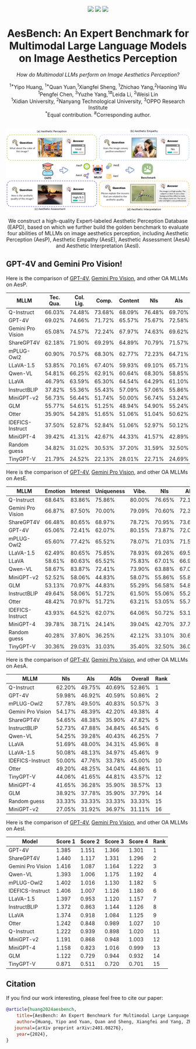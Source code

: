 <div align="center">
    
    
 <div>
    <a href="https://github.com/yipoh/AesBench"><img src="https://img.shields.io/github/stars/yipoh/AesBench"/></a>
    <a href="https://arxiv.org/abs/2401.08276"><img src="https://img.shields.io/badge/Arxiv-2401:08276-red"/></a>
    <a href="https://github.com/Q-Future/Q-Bench/releases/tag/v1.0.1.1014datarelease"><img src="https://img.shields.io/badge/Data-Comming_Soon-blue"></a>

   </div>


   

  <h1>AesBench: An Expert Benchmark for Multimodal Large Language Models on Image Aesthetics Perception</h1>

_How do Multimodal LLMs perform on Image Aesthetics Perception?_
  <div>
  <sup>1*</sup>Yipo Huang, <sup>1*</sup>Quan Yuan,<sup>1</sup>Xiangfei Sheng, <sup>1</sup>Zhichao Yang,<sup>2</sup>Haoning Wu
       </div>   

  <div>
  <sup>1</sup>Pengfei Chen, <sup>3</sup>Yuzhe Yang,<sup>1#</sup>Leida Li, <sup>2</sup>Weisi Lin 
       </div>  
       
  <div>
  <sup>1</sup>Xidian University, <sup>2</sup>Nanyang Technological University, <sup>3</sup>OPPO Research Institute
       </div>   
<div>
<sup>*</sup>Equal contribution. <sup>#</sup>Corresponding author. 
   </div>
    

    


</div>

 <br>

</h5>
</p> 
<p align="center">
    <img src="imgs/overview.png"/>
<p>
    <p align="center">We construct a high-quality Expert-labeled Aesthetic Perception Database (EAPD), based on which we further build the golden benchmark to evaluate four abilities of MLLMs on image aesthetics perception, including Aesthetic Perception (AesP), Aesthetic Empathy (AesE), Aesthetic Assessment (AesA) and Aesthetic Interpretation (AesI).</p>
    </p> 
     </p> 
     </p> 

## GPT-4V and Gemini Pro Vision!



Here is the comparison of [GPT-4V](https://chat.openai.com), [Gemini Pro Vision](https://ai.google.dev/), and other OA MLLMs on AesP.

|  MLLM             | Tec. Qua. | Col. Lig.    | Comp.  | Content|   NIs   |  AIs   |  AGIs  | Yes-No |   What | How    | Why    |Overall| Rank          |
|-------------------|-----------|--------------|--------|--------|---------|--------|--------|--------|--------|--------|--------|--------|--------------|
| Q-Instruct        | 66.03%    | 74.48%       | 73.68% | 68.09% | 76.48%  | 69.70% | 69.28% | 64.68% | 63.31% | 85.28% | 86.34% | 72.61% | 1            |
| GPT-4V            | 69.02%    | 74.66%       | 71.72% | 65.57% | 75.67%  | 72.58% | 65.82% | 68.93% | 64.67% | 76.70% | 84.46% | 72.08% | 2            |
| Gemini Pro Vision | 65.08%    | 74.57%       | 72.24% | 67.97% | 74.63%  | 69.62% | 70.03% | 64.70% | 64.95% | 78.71% | 90.24% | 71.99% | 3            |
| ShareGPT4V        | 62.18%    | 71.90%       | 69.29% | 64.89% | 70.79%  | 71.57% | 63.96% | 69.32% | 61.33% | 72.01% | 77.56% | 69.18% | 4            |
| mPLUG-Owl2        | 60.90%    | 70.57%       | 68.30% | 62.77% | 72.23%  | 64.71% | 64.10% | 65.59% | 58.64% | 73.02% | 80.73% | 67.89% | 5            |
| LLaVA-1.5         | 53.85%    | 70.16%       | 67.40% | 59.93% | 69.10%  | 65.71% | 62.37% | 62.36% | 58.92% | 70.71% | 81.22% | 66.32% | 6            |
| Qwen-VL           | 54.81%    | 66.25%       | 62.91% | 60.64% | 68.30%  | 58.85% | 59.44% | 61.25% | 55.38% | 67.53% | 74.15% | 63.21% | 7            |
| LLaVA             | 46.79%    | 63.59%       | 65.30% | 64.54% | 64.29%  | 61.10% | 60.77% | 65.39% | 52.27% | 61.18% | 74.88% | 62.43% | 8            |
| InstructBLIP      | 37.82%    | 55.36%       | 55.43% | 57.09% | 57.06%  | 55.86% | 47.21% | 59.84% | 45.01% | 54.98% | 56.34% | 54.29% | 9            |
| MiniGPT-v2       | 56.73%  | 56.44%  | 51.74%  | 50.00%  | 56.74%  | 53.24%  | 50.93%  | 53.99%  | 43.06%  | 58.73%   | 66.10%   | 54.18%   | 10   |
| GLM              | 55.77%  | 54.61%  | 51.25%  | 48.94%  | 54.90%  | 55.24%  | 47.34%  | 60.95%  | 44.62%  | 48.48%   | 55.61%   | 52.96%   | 11   |
| Otter            | 35.90%  | 54.28%  | 51.65%  | 51.06%  | 51.04%  | 50.62%  | 51.20%  | 56.10%  | 44.48%  | 51.37%   | 49.02%   | 50.96%   | 12   |
| IDEFICS-Instruct | 37.50%  | 52.87%  | 52.84%  | 51.06%  | 52.97%  | 50.12%  | 48.40%  | 50.96%  | 44.62%  | 51.09%   | 60.73%   | 50.82%   | 13   |
| MiniGPT-4        | 39.42%  | 41.31%  | 42.67%  | 44.33%  | 41.57%  | 42.89%  | 41.36%  | 47.23%  | 32.01%  | 41.99%   | 46.10%   | 41.93%   | 14   |
| Random guess      | 34.82%    | 31.02%       | 30.53% | 37.20% | 31.59%  | 32.50% | 31.19% | 50.00% | 27.35% | 27.32% | 25.00% | 35.02% | 15       |
| TinyGPT-V        | 21.79%  | 24.52%  | 22.13%  | 28.01%  | 22.71%  | 24.69%  | 24.34%  | 32.39%  | 17.99%  | 19.77%   | 19.27%   | 23.71%   | 16   |


Here is the comparison of [GPT-4V](https://chat.openai.com), [Gemini Pro Vision](https://ai.google.dev/), and other OA MLLMs on AesE.

| MLLM            | Emotion | Interest | Uniqueness | Vibe. | NIs | AIs | AGIs | Yes-No | What | How | Why | Overall | Rank |
|------------------|---------|---------|---------|---------|---------|---------|---------|---------|---------|----------|----------|----------|------|
| Q-Instruct       | 68.64%  | 83.86%  | 75.86%  | 80.00%  | 76.65%  | 72.19%  | 66.62%  | 64.30%  | 67.42%  | 81.57%   | 86.76%   | 72.68%   | 1    |
| Gemini Pro Vision| 66.87%  | 87.50%  | 70.00%  | 79.09%  | 70.60%  | 72.35%  | 71.53%  | 67.50%  | 64.52%  | 72.25%   | 90.37%   | 71.37%   | 2    |
| ShareGPT4V       | 66.48%  | 80.65%  | 68.97%  | 78.72%  | 70.95%  | 73.69%  | 67.29%  | 67.75%  | 65.58%  | 72.71%   | 83.58%   | 70.75%   | 3    |
| GPT-4V           | 65.06%  | 72.41%  | 62.07%  | 80.15%  | 73.87%  | 72.08%  | 62.27%  | 68.67%  | 64.02%  | 70.07%   | 84.20%   | 70.16%   | 4    |
| mPLUG-Owl2       | 65.60%  | 77.42%  | 65.52%  | 78.07%  | 71.03%  | 71.57%  | 66.22%  | 68.05%  | 64.16%  | 70.14%   | 83.82%   | 69.89%   | 5    |
| LLaVA-1.5        | 62.49%  | 80.65%  | 75.85%  | 78.93%  | 69.26%  | 69.58%  | 65.43%  | 62.37%  | 64.16%  | 71.71%   | 84.07%   | 68.32%   | 6    |
| LLaVA            | 58.61%  | 80.63%  | 65.52%  | 75.83%  | 67.01%  | 66.96%  | 58.38%  | 67.95%  | 55.95%  | 60.14%   | 79.66%   | 64.68%   | 7    |
| Qwen-VL          | 58.67%  | 83.87%  | 72.41%  | 73.90%  | 63.88%  | 67.08%  | 61.57%  | 60.65%  | 58.07%  | 66.14%   | 79.90%   | 64.18%   | 8    |
| MiniGPT-v2        | 52.52%  | 58.06%  | 44.83%  | 58.07%  | 55.86%  | 55.85%  | 50.27%  | 57.81%  | 43.48%  | 53.43%   | 66.42%   | 54.36%   | 9    |
| GLM               | 53.13%  | 70.97%  | 44.83%  | 55.29%  | 56.58%  | 54.86%  | 48.67%  | 60.65%  | 41.78%  | 50.43%   | 64.95%   | 53.96%   | 10   |
| InstructBLIP      | 49.64%  | 58.06%  | 51.72%  | 61.50%  | 55.06%  | 55.24%  | 48.94%  | 55.88%  | 50.99%  | 51.43%   | 58.33%   | 53.89%   | 11   |
| Otter             | 48.42%  | 70.97%  | 51.72%  | 63.21%  | 53.05%  | 55.74%  | 52.39%  | 54.77%  | 51.84%  | 53.43%   | 54.41%   | 53.64%   | 12   |
| IDEFICS-Instruct  | 43.93%  | 64.52%  | 62.07%  | 64.06%  | 50.72%  | 53.12%  | 49.07%  | 50.20%  | 41.08%  | 52.43%   | 66.42%   | 50.82%   | 13   |
| MiniGPT-4         | 39.78%  | 38.71%  | 24.14%  | 39.04%  | 42.70%  | 37.78%  | 35.51%  | 50.61%  | 31.59%  | 31.86%   | 38.48%   | 39.35%   | 14   |
| Random guess | 40.28%  | 37.80%  | 36.25%  | 42.12%  | 33.10%  | 30.62%  | 30.67%  | 50.00%  | 27.35%  | 27.32%   | 25.00%   | 34.98%   | 15    |
| TinyGPT-V         | 30.36%  | 29.03%  | 31.03%  | 35.40%  | 32.50%  | 36.03%  | 26.99%  | 36.00%  | 29.89%  | 28.86%   | 31.62%   | 32.04%   | 16   |


Here is the comparison of [GPT-4V](https://chat.openai.com), [Gemini Pro Vision](https://ai.google.dev/), and other OA MLLMs on AesA.

| MLLM               | NIs| AIs | AGIs | Overall | Rank |
|---------------------|---------|---------|---------|---------|------|
| Q-Instruct          | 62.20%  | 49.75%  | 40.69%  | 52.86%  | 1    |
| GPT-4V              | 59.98%  | 46.92%  | 40.59%  | 50.86%  | 2    |
| mPLUG-Owl2          | 57.78%  | 49.50%  | 40.83%  | 50.57%  | 3    |
| Gemini Pro Vision   | 54.17%  | 48.39%  | 42.20%  | 49.38%  | 4    |
| ShareGPT4V          | 54.65%  | 48.38%  | 35.90%  | 47.82%  | 5    |
| InstructBLIP        | 52.73%  | 47.88%  | 34.84%  | 46.54%  | 6    |
| Qwen-VL             | 54.25%  | 39.28%  | 40.43%  | 46.25%  | 7    |
| LLaVA               | 51.69%  | 48.00%  | 34.31%  | 45.96%  | 8    |
| LLaVA-1.5           | 50.08%  | 48.13%  | 34.97%  | 45.46%  | 9    |
| IDEFICS-Instruct    | 50.00%  | 47.76%  | 33.78%  | 45.00%  | 10   |
| Otter               | 49.20%  | 48.25%  | 34.04%  | 44.86%  | 11   |
| TinyGPT-V           | 44.06%  | 41.65%  | 44.81%  | 43.57%  | 12   |
| MiniGPT-4           | 41.65%  | 36.28%  | 35.90%  | 38.57%  | 13   |
| GLM                 | 38.92%  | 37.78%  | 35.90%  | 37.79%  | 14   |
| Random guess        | 33.33%  | 33.33%  | 33.33%  | 33.33%  | 15    |
| MiniGPT-v2          | 27.05%  | 31.92%  | 36.97%  | 31.11%  | 16   |


Here is the comparison of [GPT-4V](https://chat.openai.com), [Gemini Pro Vision](https://ai.google.dev/), and other OA MLLMs on AesI.


| Model               | Score 1 | Score 2 | Score 3 | Score 4 | Rank |
|---------------------|---------|---------|---------|---------|------|
| GPT-4V              | 1.385   | 1.151   | 1.366   | 1.301   | 1    |
| ShareGPT4V          | 1.440   | 1.117   | 1.331   | 1.296   | 2    |
| Gemini Pro Vision   | 1.416   | 1.087   | 1.164   | 1.222   | 3    |
| Qwen-VL             | 1.393   | 1.006   | 1.175   | 1.192   | 4    |
| mPLUG-Owl2          | 1.402   | 1.016   | 1.130   | 1.182   | 5    |
| IDEFICS-Instruct    | 1.406   | 1.007   | 1.126   | 1.180   | 6    |
| LLaVA-1.5           | 1.397   | 0.953   | 1.120   | 1.157   | 7    |
| InstructBLIP        | 1.372   | 0.863   | 1.144   | 1.126   | 8    |
| LLaVA               | 1.374   | 0.918   | 1.084   | 1.125   | 9    |
| Otter               | 1.242   | 0.848   | 0.989   | 1.027   | 10   |
| Q-Instruct          | 1.222   | 0.939   | 0.898   | 1.020   | 11   |
| MiniGPT-v2          | 1.191   | 0.868   | 0.948   | 1.003   | 12   |
| MiniGPT-4           | 1.158   | 0.823   | 1.016   | 0.999   | 13   |
| GLM                 | 1.122   | 0.729   | 0.944   | 0.932   | 14   |
| TinyGPT-V           | 0.871   | 0.511   | 0.720   | 0.701   | 15   |

## Citation

If you find our work interesting, please feel free to cite our paper:

```bibtex
@article{huang2024aesbench,
    title={AesBench: An Expert Benchmark for Multimodal Large Language Models on Image Aesthetics Perception},
    author={Huang, Yipo and Yuan, Quan and Sheng, Xiangfei and Yang, Zhichao and Wu, Haoning and Chen, Pengfei and Yang, Yuzhe and Li, Leida and Lin, Weisi},
   journal={arXiv preprint arXiv:2401.08276},
    year={2024},
}
```
